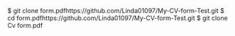 $ git clone form.pdfhttps://github.com/Linda01097/My-CV-form-Test.git
$ cd form.pdfhttps://github.com/Linda01097/My-CV-form-Test.git
$ git clone Cv form.pdf